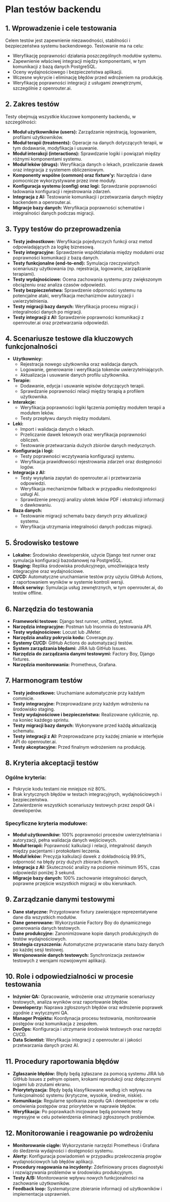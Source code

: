 # Plan testów backendu

## 1. Wprowadzenie i cele testowania
Celem testów jest zapewnienie niezawodności, stabilności i bezpieczeństwa systemu backendowego. Testowanie ma na celu:
- Weryfikację poprawności działania poszczególnych modułów systemu.
- Zapewnienie właściwej integracji między komponentami, w tym komunikacji z bazą danych PostgreSQL.
- Oceny wydajnościowego i bezpieczeństwa aplikacji.
- Wczesne wykrycie i eliminację błędów przed wdrożeniem na produkcję.
- Weryfikację poprawności integracji z usługami zewnętrznymi, szczególnie z openrouter.ai.

## 2. Zakres testów
Testy obejmują wszystkie kluczowe komponenty backendu, w szczególności:
- **Moduł użytkowników (users):** Zarządzanie rejestracją, logowaniem, profilami użytkowników.
- **Moduł terapii (treatments):** Operacje na danych dotyczących terapii, w tym dodawanie, modyfikacja i usuwanie.
- **Moduł interakcji (interactions):** Sprawdzanie logiki i powiązań między różnymi komponentami systemu.
- **Moduł leków (drugs):** Weryfikacja danych o lekach, przeliczanie dawek oraz integracja z systemem obliczeniowym.
- **Komponenty wspólne (common) oraz fixture'y:** Narzędzia i dane pomocnicze wykorzystywane przez inne moduły.
- **Konfiguracja systemu (config) oraz logi:** Sprawdzanie poprawności ładowania konfiguracji i rejestrowania zdarzeń.
- **Integracja z AI:** Testowanie komunikacji i przetwarzania danych między backendem a openrouter.ai.
- **Migracje bazy danych:** Weryfikacja poprawności schematów i integralności danych podczas migracji.

## 3. Typy testów do przeprowadzenia
- **Testy jednostkowe:** Weryfikacja pojedynczych funkcji oraz metod odpowiadających za logikę biznesową.
- **Testy integracyjne:** Sprawdzenie współdziałania między modułami oraz poprawności komunikacji z bazą danych.
- **Testy funkcjonalne (end-to-end):** Symulacja rzeczywistych scenariuszy użytkowania (np. rejestracja, logowanie, zarządzanie terapiami).
- **Testy wydajnościowe:** Ocena zachowania systemu przy zwiększonym obciążeniu oraz analiza czasów odpowiedzi.
- **Testy bezpieczeństwa:** Sprawdzenie odporności systemu na potencjalne ataki, weryfikacja mechanizmów autoryzacji i uwierzytelnienia.
- **Testy migracji bazy danych:** Weryfikacja procesu migracji i integralności danych po migracji.
- **Testy integracji z AI:** Sprawdzenie poprawności komunikacji z openrouter.ai oraz przetwarzania odpowiedzi.

## 4. Scenariusze testowe dla kluczowych funkcjonalności
- **Użytkownicy:**
  - Rejestracja nowego użytkownika oraz walidacja danych.
  - Logowanie, generowanie i weryfikacja tokenów uwierzytelniających.
  - Aktualizacja i usuwanie danych profilu użytkownika.
- **Terapie:**
  - Dodawanie, edycja i usuwanie wpisów dotyczących terapii.
  - Sprawdzanie poprawności relacji między terapią a profilem użytkownika.
- **Interakcje:**
  - Weryfikacja poprawności logiki łączenia pomiędzy modułem terapii a modułem leków.
  - Testy przepływu danych między modułami.
- **Leki:**
  - Import i walidacja danych o lekach.
  - Przeliczanie dawek lekowych oraz weryfikacja poprawności obliczeń.
  - Testowanie przetwarzania dużych zbiorów danych medycznych.
- **Konfiguracja i logi:**
  - Testy poprawności wczytywania konfiguracji systemu.
  - Weryfikacja prawidłowości rejestrowania zdarzeń oraz dostępności logów.
- **Integracja z AI:**
  - Testy wysyłania zapytań do openrouter.ai i przetwarzania odpowiedzi.
  - Weryfikacja mechanizmów fallback w przypadku niedostępności usługi AI.
  - Sprawdzenie precyzji analizy ulotek leków PDF i ekstrakcji informacji o dawkowaniu.
- **Baza danych:**
  - Testowanie migracji schematu bazy danych przy aktualizacji systemu.
  - Weryfikacja utrzymania integralności danych podczas migracji.

## 5. Środowisko testowe
- **Lokalne:** Środowisko deweloperskie, użycie Django test runner oraz symulacja konfiguracji bazodanowej na PostgreSQL.
- **Staging:** Replika środowiska produkcyjnego, umożliwiająca testy integracyjne oraz wydajnościowe.
- **CI/CD:** Automatyczne uruchamianie testów przy użyciu GitHub Actions, z raportowaniem wyników w systemie kontroli wersji.
- **Mock serwisy:** Symulacja usług zewnętrznych, w tym openrouter.ai, do testów offline.

## 6. Narzędzia do testowania
- **Frameworki testowe:** Django test runner, unittest, pytest.
- **Narzędzia integracyjne:** Postman lub Insomnia do testowania API.
- **Testy wydajnościowe:** Locust lub JMeter.
- **Narzędzia analizy pokrycia kodu:** Coverage.py.
- **Systemy CI/CD:** GitHub Actions do automatyzacji testów.
- **System zarządzania błędami:** JIRA lub GitHub Issues.
- **Narzędzia do zarządzania danymi testowymi:** Factory Boy, Django fixtures.
- **Narzędzia monitorowania:** Prometheus, Grafana.

## 7. Harmonogram testów
- **Testy jednostkowe:** Uruchamiane automatycznie przy każdym commicie.
- **Testy integracyjne:** Przeprowadzane przy każdym wdrożeniu na środowisko staging.
- **Testy wydajnościowe i bezpieczeństwa:** Realizowane cyklicznie, np. na koniec każdego sprintu.
- **Testy migracji bazy danych:** Wykonywane przed każdą aktualizacją schematu.
- **Testy integracji z AI:** Przeprowadzane przy każdej zmianie w interfejsie API do openrouter.ai.
- **Testy akceptacyjne:** Przed finalnym wdrożeniem na produkcję.

## 8. Kryteria akceptacji testów
### Ogólne kryteria:
- Pokrycie kodu testami nie mniejsze niż 80%.
- Brak krytycznych błędów w testach integracyjnych, wydajnościowych i bezpieczeństwa.
- Zatwierdzenie wszystkich scenariuszy testowych przez zespół QA i deweloperów.

### Specyficzne kryteria modułowe:
- **Moduł użytkowników:** 100% poprawności procesów uwierzytelniania i autoryzacji, pełna walidacja danych wejściowych.
- **Moduł terapii:** Poprawność kalkulacji i relacji, integralność danych między pacjentami i protokołami leczenia.
- **Moduł leków:** Precyzja kalkulacji dawek z dokładnością 99.9%, odporność na błędy przy dużych zbiorach danych.
- **Integracja z AI:** Skuteczność analizy na poziomie minimum 95%, czas odpowiedzi poniżej 3 sekund.
- **Migracje bazy danych:** 100% zachowanie integralności danych, poprawne przejście wszystkich migracji w obu kierunkach.

## 9. Zarządzanie danymi testowymi
- **Dane statyczne:** Przygotowane fixtury zawierające reprezentatywne dane dla wszystkich modułów.
- **Dane generowane:** Wykorzystanie Factory Boy do dynamicznego generowania danych testowych.
- **Dane produkcyjne:** Zanonimizowane kopie danych produkcyjnych do testów wydajnościowych.
- **Strategia czyszczenia:** Automatyczne przywracanie stanu bazy danych po każdej sesji testowej.
- **Wersjonowanie danych testowych:** Synchronizacja zestawów testowych z wersjami rozwojowymi aplikacji.

## 10. Role i odpowiedzialności w procesie testowania
- **Inżynier QA:** Opracowanie, wdrożenie oraz utrzymanie scenariuszy testowych, analiza wyników oraz raportowanie błędów.
- **Deweloperzy:** Naprawa zgłoszonych błędów oraz wdrożenie poprawek zgodnie z wytycznymi QA.
- **Manager Projektu:** Koordynacja procesu testowania, monitorowanie postępów oraz komunikacja z zespołem.
- **DevOps:** Konfiguracja i utrzymanie środowisk testowych oraz narzędzi CI/CD.
- **Data Scientist:** Weryfikacja integracji z openrouter.ai i jakości przetwarzania danych przez AI.

## 11. Procedury raportowania błędów
- **Zgłaszanie błędów:** Błędy będą zgłaszane za pomocą systemu JIRA lub GitHub Issues z pełnym opisem, krokami reprodukcji oraz dołączonymi logami lub zrzutami ekranu.
- **Priorytetyzacja:** Błędy będą klasyfikowane według ich wpływu na funkcjonalność systemu (krytyczne, wysokie, średnie, niskie).
- **Komunikacja:** Regularne spotkania zespołu QA i deweloperów w celu omówienia postępów oraz priorytetów w naprawie błędów.
- **Weryfikacja:** Po poprawkach inicjowane będą ponowne testy regresyjne w celu potwierdzenia eliminacji zgłoszonych problemów.

## 12. Monitorowanie i reagowanie po wdrożeniu
- **Monitorowanie ciągłe:** Wykorzystanie narzędzi Prometheus i Grafana do śledzenia wydajności i dostępności systemu.
- **Alerty:** Konfiguracja powiadomień w przypadku przekroczenia progów wydajnościowych lub błędów aplikacji.
- **Procedury reagowania na incydenty:** Zdefiniowany proces diagnostyki i rozwiązywania problemów w środowisku produkcyjnym.
- **Testy A/B:** Monitorowanie wpływu nowych funkcjonalności na zachowanie użytkowników.
- **Feedback loop:** Systematyczne zbieranie informacji od użytkowników i implementacja usprawnień.